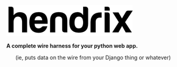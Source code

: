![hendrix](_static/hendrix-logo.png)

**A complete wire harness for your python web app.**

&nbsp;&nbsp;&nbsp;&nbsp;&nbsp;&nbsp;(ie, puts data on the wire from your Django thing or whatever)
